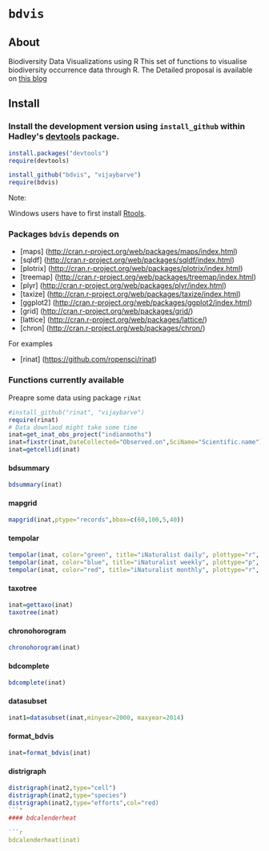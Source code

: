 # `bdvis`


## About
Biodiversity Data Visualizations using R This set of functions to visualise 
biodiversity occurrence data through R. The Detailed proposal is available
on [this blog](http://vijaybarve.wordpress.com/2013/04/29/gsoc-proposal-2013-biodiversity-visualizations-using-r/) 

## Install

### Install the development version using `install_github` within Hadley's [devtools](https://github.com/hadley/devtools) package.

```R
install.packages("devtools")
require(devtools)

install_github("bdvis", "vijaybarve")
require(bdvis)
```

Note: 

Windows users have to first install [Rtools](http://cran.r-project.org/bin/windows/Rtools/).

### Packages `bdvis` depends on
+ [maps] (http://cran.r-project.org/web/packages/maps/index.html)
+ [sqldf] (http://cran.r-project.org/web/packages/sqldf/index.html)
+ [plotrix] (http://cran.r-project.org/web/packages/plotrix/index.html)
+ [treemap] (http://cran.r-project.org/web/packages/treemap/index.html)
+ [plyr] (http://cran.r-project.org/web/packages/plyr/index.html)
+ [taxize] (http://cran.r-project.org/web/packages/taxize/index.html)
+ [ggplot2] (http://cran.r-project.org/web/packages/ggplot2/index.html)
+ [grid] (http://cran.r-project.org/web/packages/grid/)
+ [lattice] (http://cran.r-project.org/web/packages/lattice/)
+ [chron] (http://cran.r-project.org/web/packages/chron/)

For examples
+ [rinat] (https://github.com/ropensci/rinat)


### Functions currently available

Preapre some data using package ````riNat````

```r
#install_github("rinat", "vijaybarve")
require(rinat)
# Data downlaod might take some time
inat=get_inat_obs_project("indianmoths") 
inat=fixstr(inat,DateCollected="Observed.on",SciName="Scientific.name")
inat=getcellid(inat)
```

#### bdsummary

```r
bdsummary(inat)
```

#### mapgrid

```r
mapgrid(inat,ptype="records",bbox=c(60,100,5,40))
```

#### tempolar
```r
tempolar(inat, color="green", title="iNaturalist daily", plottype="r", timescale="d")
tempolar(inat, color="blue", title="iNaturalist weekly", plottype="p", timescale="w")
tempolar(inat, color="red", title="iNaturalist monthly", plottype="r", timescale="m")
```
#### taxotree

```r
inat=gettaxo(inat)
taxotree(inat)
```

#### chronohorogram

```r
chronohorogram(inat)
```

#### bdcomplete

```r
bdcomplete(inat)
```

#### datasubset

```r
inat1=datasubset(inat,minyear=2000, maxyear=2014)
```

#### format_bdvis

```r
inat=format_bdvis(inat)
```

#### distrigraph

```r
distrigraph(inat2,type="cell")
distrigraph(inat2,type="species")
distrigraph(inat2,type="efforts",col="red)
```"
#### bdcalenderheat

```r
bdcalenderheat(inat)
```
